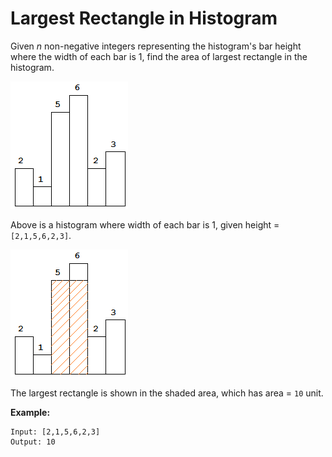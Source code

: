 # Largest Rectangle in Histogram

Given _n_ non-negative integers representing the histogram's bar height where the width of each bar is 1, find the area of largest rectangle in the histogram.

![histogram](./histogram.png)

Above is a histogram where width of each bar is 1, given height = `[2,1,5,6,2,3]`.

![histogram_area](./histogram_area.png)

The largest rectangle is shown in the shaded area, which has area = `10` unit.

__Example:__

```pseudo
Input: [2,1,5,6,2,3]
Output: 10
```